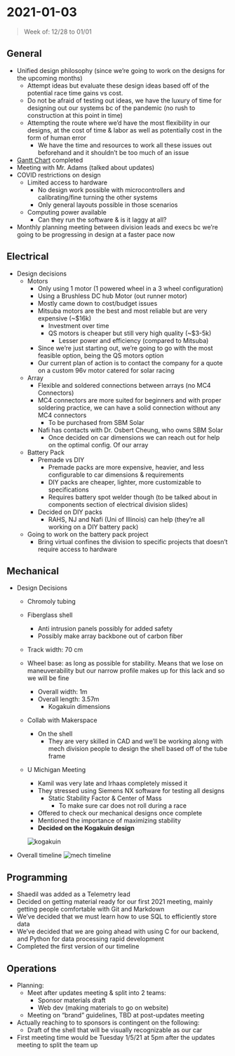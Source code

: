 # 2021-01-03

> Week of: 12/28 to 01/01


## General

* Unified design philosophy (since we’re going to work on the designs for the upcoming months)
  * Attempt ideas but evaluate these design ideas based off of the potential race time gains vs cost.
  * Do not be afraid of testing out ideas, we have the luxury of time for designing out our systems bc of the pandemic (no rush to construction at this point in time)
  * Attempting the route where we’d have the most flexibility in our designs, at the cost of time & labor as well as potentially cost in the form of human error
    * We have the time and resources to work all these issues out beforehand and it shouldn’t be too much of an issue
* [Gantt Chart](https://docs.google.com/spreadsheets/d/1u29asQHFypYQA11AAdYiJFEyTtv6WBiLBMGZBFgmV4s/edit?usp=sharing) completed
* Meeting with Mr. Adams (talked about updates)
* COVID restrictions on design
  * Limited access to hardware
    * No design work possible with microcontrollers and calibrating/fine turning the other systems
    * Only general layouts possible in those scenarios
  * Computing power available
    * Can they run the software & is it laggy at all?
* Monthly planning meeting between division leads and execs bc we’re going to be progressing in design at a faster pace now


## Electrical

* Design decisions
  * Motors
    * Only using 1 motor (1 powered wheel in a 3 wheel configuration)
    * Using a Brushless DC hub Motor (out runner motor)
    * Mostly came down to cost/budget issues
    * Mitsuba motors are the best and most reliable but are very expensive (~$16k)
      * Investment over time
      * QS motors is cheaper but still very high quality (~$3-5k)
        * Lesser power and efficiency (compared to Mitsuba)
    * Since we’re just starting out, we’re going to go with the most feasible option, being the QS motors option
    * Our current plan of action is to contact the company for a quote on a custom 96v motor catered for solar racing
  * Array
    * Flexible and soldered connections between arrays (no MC4 Connectors)
    * MC4 connectors are more suited for beginners and with proper soldering practice, we can have a solid connection without any MC4 connectors
      * To be purchased from SBM Solar
    * Nafi has contacts with Dr. Osbert Cheung, who owns SBM Solar
      * Once decided on car dimensions we can reach out for help on the optimal config. Of our array
  * Battery Pack
    * Premade vs DIY
      * Premade packs are more expensive, heavier, and less configurable to car dimensions & requirements
      * DIY packs are cheaper, lighter, more customizable to specifications
      * Requires battery spot welder though (to be talked about in components section of electrical division slides)
    * Decided on DIY packs
      * RAHS, NJ and Nafi (Uni of Illinois) can help (they’re all working on a DIY battery pack)
  * Going to work on the battery pack project
    * Bring virtual confines the division to specific projects that doesn’t require access to hardware


## Mechanical

* Design Decisions
  * Chromoly tubing
  * Fiberglass shell
    * Anti intrusion panels possibly for added safety
    * Possibly make array backbone out of carbon fiber
  * Track width: 70 cm
  * Wheel base: as long as possible for stability. Means that we lose on maneuverability but our narrow profile makes up for this lack and so we will be fine
    * Overall width: 1m
    * Overall length: 3.57m
      * Kogakuin dimensions
  * Collab with Makerspace
    * On the shell
      * They are very skilled in CAD and we’ll be working along with mech division people to design the shell based off of the tube frame
  * U Michigan Meeting
    * Kamil was very late and Irhaas completely missed it
    * They stressed using Siemens NX software for testing all designs
      * Static Stability Factor & Center of Mass
        * To make sure car does not roll  during a race
    * Offered to check our mechanical designs once complete
    * Mentioned the importance of maximizing stability
    * __Decided on the Kogakuin design__

    ![kogakuin](https://resources.altair.com/altairadmin/images/resource_library/graphics-en-US/solar-car-side-view-sm.jpg)
* Overall timeline
![mech timeline](C:\Users\zeshu\OneDrive\Documents\GitHub\updates\2021\2020-01-03\mechtimeline.jpg)


## Programming

* Shaedil was added as a Telemetry lead
* Decided on getting material ready for our first 2021 meeting, mainly getting people comfortable with Git and Markdown
* We’ve decided that we must learn how to use SQL to efficiently store data
* We’ve decided that we are going ahead with using C for our backend, and Python for data processing rapid development
* Completed the first version of our timeline


## Operations

* Planning:
  * Meet after updates meeting & split into 2 teams:
    * Sponsor materials draft
    * Web dev (making materials to go on website)
  * Meeting on “brand” guidelines, TBD at post-updates meeting
* Actually reaching to to sponsors is contingent on the following:
  * Draft of the shell that will be visually recognizable as our car
* First meeting time would be Tuesday 1/5/21 at 5pm after the updates meeting to split the team up
